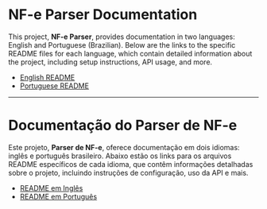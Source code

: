 # NF-e Parser Documentation

This project, **NF-e Parser**, provides documentation in two languages: English and Portuguese (Brazilian). Below are the links to the specific README files for each language, which contain detailed information about the project, including setup instructions, API usage, and more.

- [English README](docs/README.en.md)
- [Portuguese README](docs/README.pt-BR.md)

---

# Documentação do Parser de NF-e

Este projeto, **Parser de NF-e**, oferece documentação em dois idiomas: inglês e português brasileiro. Abaixo estão os links para os arquivos README específicos de cada idioma, que contêm informações detalhadas sobre o projeto, incluindo instruções de configuração, uso da API e mais.

- [README em Inglês](docs/README.en.md)
- [README em Português](docs/README.pt-BR.md)
